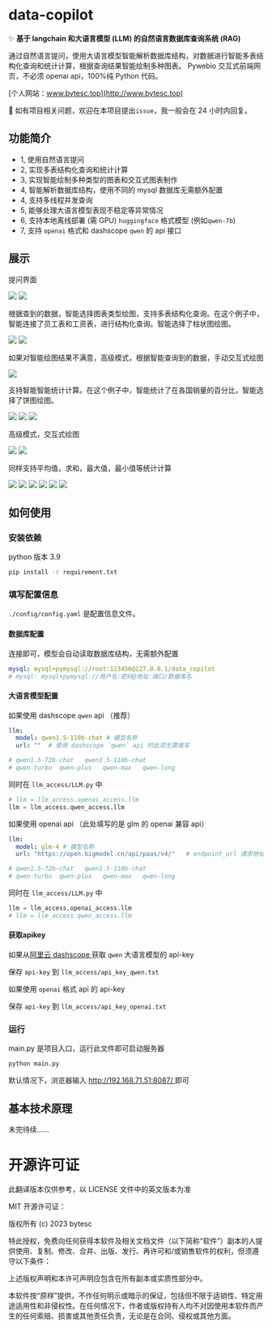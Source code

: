 # data-copilot


✨ **基于 langchain 和大语言模型 (LLM) 的自然语言数据库查询系统 (RAG)**

通过自然语言提问，使用大语言模型智能解析数据库结构，对数据进行智能多表结构化查询和统计计算，根据查询结果智能绘制多种图表。 Pywebio 交互式前端网页，不必须 openai api，100%纯 Python 代码。 

[个人网站：www.bytesc.top](http://www.bytesc.top) 

🔔 如有项目相关问题，欢迎在本项目提出`issue`，我一般会在 24 小时内回复。

## 功能简介

- 1, 使用自然语言提问
- 2, 实现多表结构化查询和统计计算
- 3, 实现智能绘制多种类型的图表和交互式图表制作
- 4, 智能解析数据库结构，使用不同的 mysql 数据库无需额外配置
- 4, 支持多线程并发查询
- 5, 能够处理大语言模型表现不稳定等异常情况
- 6, 支持本地离线部署 (需 GPU) `huggingface` 格式模型 (例如`qwen-7b`) 
- 7, 支持 `openai` 格式和 dashscope `qwen` 的 api 接口

## 展示

提问界面

![](./readme_img/img1.png)
![](./readme_img/img2.png)

根据查到的数据，智能选择图表类型绘图，支持多表结构化查询。在这个例子中，智能连接了员工表和工资表，进行结构化查询。智能选择了柱状图绘图。

![](./readme_img/db.png)
![](./readme_img/img4.png)

如果对智能绘图结果不满意，高级模式，根据智能查询到的数据，手动交互式绘图

![](./readme_img/img7.png)

支持智能智能统计计算。在这个例子中，智能统计了在各国销量的百分比，智能选择了饼图绘图。

![](./readme_img/db1.png)
![](./readme_img/img10.png)
![](./readme_img/img12.png)

高级模式，交互式绘图

![](./readme_img/img15.png)
![](./readme_img/img16.png)

同样支持平均值，求和，最大值，最小值等统计计算

![](./readme_img/img20.png)
![](./readme_img/img22.png)
![](./readme_img/img23.png)
![](./readme_img/img24.png)
![](./readme_img/img31.png)
![](./readme_img/img33.png)

## 如何使用

### 安装依赖

python 版本 3.9

```bash
pip install -r requirement.txt
```

### 填写配置信息

`./config/config.yaml` 是配置信息文件。

#### 数据库配置
连接即可，模型会自动读取数据库结构，无需额外配置
```yml
mysql: mysql+pymysql://root:123456@127.0.0.1/data_copilot
# mysql: mysql+pymysql://用户名:密码@地址:端口/数据库名
```

#### 大语言模型配置
如果使用 dashscope `qwen` api （推荐）
```yml
llm:
  model: qwen1.5-110b-chat # 模型名称
  url: ""  # 使用 dashscope `qwen` api 时此项无需填写

# qwen1.5-72b-chat   qwen1.5-110b-chat
# qwen-turbo  qwen-plus   qwen-max   qwen-long
```
同时在 `llm_access/LLM.py` 中
```python
# llm = llm_access.openai_access.llm
llm = llm_access.qwen_access.llm
```

如果使用 openai api （此处填写的是 glm 的 openai 兼容 api）

```yml
llm:
  model: glm-4 # 模型名称
  url: "https://open.bigmodel.cn/api/paas/v4/"   # endpoint_url 请求地址

# qwen1.5-72b-chat   qwen1.5-110b-chat
# qwen-turbo  qwen-plus   qwen-max   qwen-long
```
同时在 `llm_access/LLM.py` 中
```python
llm = llm_access.openai_access.llm
# llm = llm_access.qwen_access.llm
```

#### 获取apikey

如果从[阿里云 dashscope ](https://dashscope.console.aliyun.com/)获取 `qwen` 大语言模型的 api-key


保存 `api-key` 到 `llm_access/api_key_qwen.txt`

如果使用 `openai` 格式 api 的 api-key

保存 `api-key` 到 `llm_access/api_key_openai.txt`

### 运行

main.py 是项目入口，运行此文件即可启动服务器

```bash
python main.py
```

默认情况下，浏览器输入 [ http://192.168.71.51:8087/ ]( http://192.168.71.51:8087/ )即可

## 基本技术原理

未完待续......


# 开源许可证

此翻译版本仅供参考，以 LICENSE 文件中的英文版本为准

MIT 开源许可证：

版权所有 (c) 2023 bytesc

特此授权，免费向任何获得本软件及相关文档文件（以下简称“软件”）副本的人提供使用、复制、修改、合并、出版、发行、再许可和/或销售软件的权利，但须遵守以下条件：

上述版权声明和本许可声明应包含在所有副本或实质性部分中。

本软件按“原样”提供，不作任何明示或暗示的保证，包括但不限于适销性、特定用途适用性和非侵权性。在任何情况下，作者或版权持有人均不对因使用本软件而产生的任何索赔、损害或其他责任负责，无论是在合同、侵权或其他方面。
